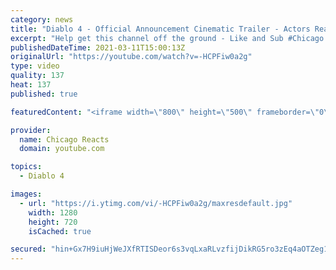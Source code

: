 ```yaml
---
category: news
title: "Diablo 4 - Official Announcement Cinematic Trailer - Actors React"
excerpt: "Help get this channel off the ground - Like and Sub #Chicago #Blind #React."
publishedDateTime: 2021-03-11T15:00:13Z
originalUrl: "https://youtube.com/watch?v=-HCPFiw0a2g"
type: video
quality: 137
heat: 137
published: true

featuredContent: "<iframe width=\"800\" height=\"500\" frameborder=\"0\" src=\"https://www.youtube.com/embed/-HCPFiw0a2g\" allow=\"accelerometer; autoplay; encrypted-media; gyroscope; picture-in-picture\" allowfullscreen></iframe>"

provider:
  name: Chicago Reacts
  domain: youtube.com

topics:
  - Diablo 4

images:
  - url: "https://i.ytimg.com/vi/-HCPFiw0a2g/maxresdefault.jpg"
    width: 1280
    height: 720
    isCached: true

secured: "hin+Gx7H9iuHjWeJXfRTISDeor6s3vqLxaRLvzfijDikRG5ro3zEq4aOTZeg1eyTIUmpT61wkUUwT7vijnUdC5TF5UlNcZ/ozaMI8m6obnWK1Kelxki96x2eA36vX59QQgmmt4H8KeZrYhs5usbjAqG5kRCjDPqq7Fvo+ZCtJt7oQeZAT5DoKIi54KXS+N23VJg3U3eySvq1e63LA4xyAubO9vPRvKK1zpxNNFC1OuipH1FBOmzchCKnDUrRF0JrUty4H96gF+dGDBjXIAmMAPmXoGU82wM/Ts8XtO4o4BOW1VanWKFmcRqBvLvgq9ieB5M2P0FnW8OAYyWfb8JljsaIZhS0KnPKD+jW9f851yFoq1FaWeUqtQmxfHwl4Tuc3+i7Tx22HMnXEA+LxvWTG7RntB0roW3vLGzRwm/vJBtm1GGGnmka7R9/sSry46bt;+TepMH6+PqLH7Bg4QAoLPQ=="
---
```


